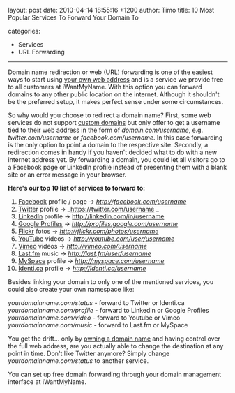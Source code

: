 layout: post
date: 2010-04-14 18:55:16 +1200
author: Timo
title: 10 Most Popular Services To Forward Your Domain To

categories:
  - Services
  - URL Forwarding

----

Domain name redirection or web (URL) forwarding is one of the easiest ways to start using [your own web address](https://iwantmyname.com) and is a service we provide free to all customers at iWantMyName. With this option you can forward domains to any other public location on the internet. Although it shouldn't be the preferred setup, it makes perfect sense under some circumstances.

So why would you choose to redirect a domain name? First, some web services do not support [custom domains](https://iwantmyname.com/services) but only offer to get a username tied to their web address in the form of _domain.com/username_, e.g. _twitter.com/username_ or _facebook.com/username_. In this case forwarding is the only option to point a domain to the respective site. Secondly, a redirection comes in handy if you haven't decided what to do with a new internet address yet. By forwarding a domain, you could let all visitors go to a Facebook page or LinkedIn profile instead of presenting them with a blank site or an error message in your browser.

**Here's our top 10 list of services to forward to:**

1.  [Facebook](http://facebook.com) profile / page -&gt; _http://facebook.com/username_
2.  [Twitter](https://twitter.com) profile -&gt; _https://twitter.com/username _
3.  [LinkedIn](http://linkedin.com) profile -&gt; http://linkedin.com/in/username
4.  [Google Profiles](http://profiles.google.com) -&gt; _http://profiles.google.com/username_
5.  [Flickr](http://flickr.com) fotos -&gt; _http://flickr.com/photos/username_
6.  [YouTube](http://youtube.com) videos -&gt; _http://youtube.com/user/username_
7.  [Vimeo](http://vimeo.com) videos -&gt; _http://vimeo.com/username_
8.  [Last.fm](http://last.fm) music -&gt; _http://last.fm/user/username_
9.  [MySpace](http://myspace.com) profile -&gt; _http://myspace.com/username_
10.  [Identi.ca](http://identi.ca) profile -&gt; _http://identi.ca/username_

Besides linking your domain to only one of the mentioned services, you could also create your own namespace like:

_yourdomainname.com/status_ - forward to Twitter or Identi.ca
_yourdomainname.com/profile_ - forward to LinkedIn or Google Profiles
_yourdomainname.com/video_ - forward to Youtube or Vimeo
_yourdomainname.com/music_ - forward to Last.fm or MySpace

You get the drift... only by [owning a domain name](https://iwantmyname.com) and having control over the full web address, are you actually able to change the destination at any point in time. Don't like Twitter anymore? Simply change _yourdomainname.com/status_ to another service.

You can set up free domain forwarding through your domain management interface at iWantMyName.
